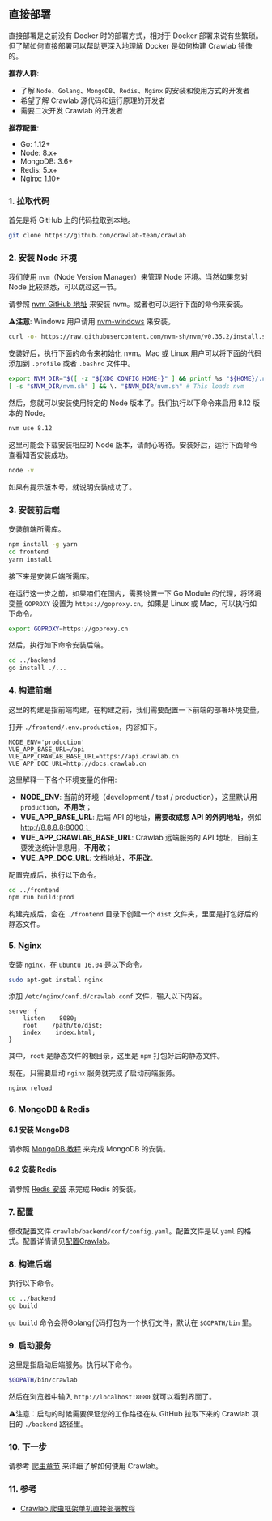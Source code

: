 ## 直接部署

直接部署是之前没有 Docker 时的部署方式，相对于 Docker 部署来说有些繁琐。但了解如何直接部署可以帮助更深入地理解 Docker 是如何构建 Crawlab 镜像的。

**推荐人群**: 

- 了解 `Node`、`Golang`、`MongoDB`、`Redis`、`Nginx` 的安装和使用方式的开发者
- 希望了解 Crawlab 源代码和运行原理的开发者
- 需要二次开发 Crawlab 的开发者

**推荐配置**:

- Go: 1.12+
- Node: 8.x+
- MongoDB: 3.6+
- Redis: 5.x+
- Nginx: 1.10+

### 1. 拉取代码

首先是将 GitHub 上的代码拉取到本地。

```bash
git clone https://github.com/crawlab-team/crawlab
```

### 2. 安装 Node 环境 

我们使用 `nvm`（Node Version Manager）来管理 Node 环境。当然如果您对 Node 比较熟悉，可以跳过这一节。

请参照 [nvm GitHub 地址](https://github.com/nvm-sh/nvm) 来安装 nvm。或者也可以运行下面的命令来安装。

⚠️**注意**: Windows 用户请用 [nvm-windows](https://github.com/coreybutler/nvm-windows) 来安装。

```bash
curl -o- https://raw.githubusercontent.com/nvm-sh/nvm/v0.35.2/install.sh | bash
```

安装好后，执行下面的命令来初始化 nvm。Mac 或 Linux 用户可以将下面的代码添加到 `.profile` 或者 `.bashrc` 文件中。

```bash
export NVM_DIR="$([ -z "${XDG_CONFIG_HOME-}" ] && printf %s "${HOME}/.nvm" || printf %s "${XDG_CONFIG_HOME}/nvm")"
[ -s "$NVM_DIR/nvm.sh" ] && \. "$NVM_DIR/nvm.sh" # This loads nvm
```

然后，您就可以安装使用特定的 Node 版本了。我们执行以下命令来启用 8.12 版本的 Node。

```bash
nvm use 8.12
```

这里可能会下载安装相应的 Node 版本，请耐心等待。安装好后，运行下面命令查看知否安装成功。

```bash
node -v
```

如果有提示版本号，就说明安装成功了。

### 3. 安装前后端

安装前端所需库。

```bash
npm install -g yarn
cd frontend
yarn install
```

接下来是安装后端所需库。

在运行这一步之前，如果咱们在国内，需要设置一下 Go Module 的代理，将环境变量 `GOPROXY` 设置为 `https://goproxy.cn`。如果是 Linux 或 Mac，可以执行如下命令。

```bash
export GOPROXY=https://goproxy.cn
```

然后，执行如下命令安装后端。

```bash
cd ../backend
go install ./...
```

### 4. 构建前端

这里的构建是指前端构建。在构建之前，我们需要配置一下前端的部署环境变量。

打开 `./frontend/.env.production`，内容如下。

```
NODE_ENV='production'
VUE_APP_BASE_URL=/api
VUE_APP_CRAWLAB_BASE_URL=https://api.crawlab.cn
VUE_APP_DOC_URL=http://docs.crawlab.cn
```

这里解释一下各个环境变量的作用:

- **NODE_ENV**: 当前的环境（development / test / production），这里默认用 `production`，**不用改**；
- **VUE_APP_BASE_URL**: 后端 API 的地址，**需要改成您 API 的外网地址**，例如 http://8.8.8.8:8000；
- **VUE_APP_CRAWLAB_BASE_URL**: Crawlab 远端服务的 API 地址，目前主要发送统计信息用，**不用改**；
- **VUE_APP_DOC_URL**: 文档地址，**不用改**。

配置完成后，执行以下命令。

```bash
cd ../frontend
npm run build:prod
```

构建完成后，会在 `./frontend` 目录下创建一个 `dist` 文件夹，里面是打包好后的静态文件。

### 5. Nginx

安装 `nginx`，在 `ubuntu 16.04` 是以下命令。

```bash
sudo apt-get install nginx
```

添加 `/etc/nginx/conf.d/crawlab.conf` 文件，输入以下内容。

```
server {
    listen    8080;
    root    /path/to/dist;
    index    index.html;
}
```

其中，`root` 是静态文件的根目录，这里是 `npm` 打包好后的静态文件。

现在，只需要启动 `nginx` 服务就完成了启动前端服务。

```bash
nginx reload
```

### 6. MongoDB & Redis

#### 6.1 安装 MongoDB

请参照 [MongoDB 教程](https://www.runoob.com/mongodb/mongodb-tutorial.html) 来完成 MongoDB 的安装。

#### 6.2 安装 Redis

请参照 [Redis 安装](https://www.runoob.com/redis/redis-install.html) 来完成 Redis 的安装。

### 7. 配置

修改配置文件 `crawlab/backend/conf/config.yaml`。配置文件是以 `yaml` 的格式。配置详情请见[配置Crawlab](../Config/README.md)。

### 8. 构建后端

执行以下命令。

```bash
cd ../backend
go build
```

`go build` 命令会将Golang代码打包为一个执行文件，默认在 `$GOPATH/bin` 里。

### 9. 启动服务

这里是指启动后端服务。执行以下命令。

```bash
$GOPATH/bin/crawlab
```

然后在浏览器中输入 `http://localhost:8080` 就可以看到界面了。

⚠️注意：启动的时候需要保证您的工作路径在从 GitHub 拉取下来的 Crawlab 项目的 `./backend` 路径里。

### 10. 下一步

请参考 [爬虫章节](../Spider/README.md) 来详细了解如何使用 Crawlab。

### 11. 参考

- [Crawlab 爬虫框架单机直接部署教程](http://sunsunsir.cn/detail/9)